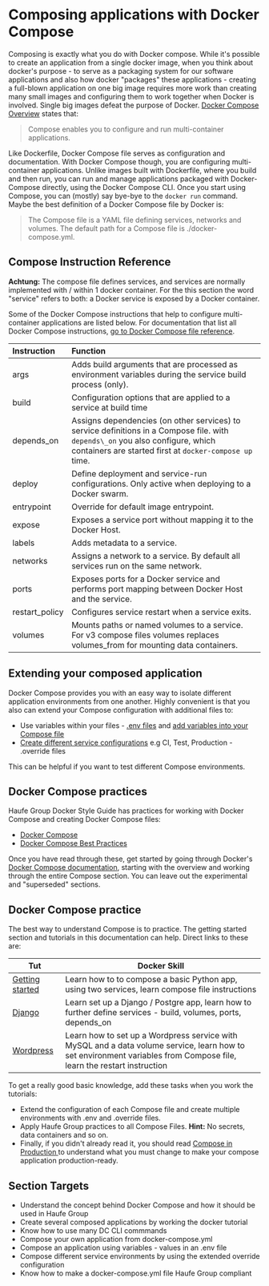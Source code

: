 # Composing applications with Docker Compose

Composing is exactly what you do with Docker compose. While it's possible to create an application from a single docker image, when you think about docker's purpose - to serve as a packaging system for our software applications and also how docker "packages" these applications - creating a full-blown application on one big image requires more work than creating many small images and configuring them to work together when Docker is involved. Single big images defeat the purpose of Docker. [Docker Compose Overview](https://docs.docker.com/compose/overview/)    states that:

> Compose enables you to configure and run multi-container applications.

Like Dockerfile, Docker Compose file serves as configuration and documentation. With Docker Compose though, you are configuring multi-container applications. Unlike images built with Dockerfile, where you build and then run, you can run and manage applications packaged with Docker-Compose directly, using the Docker Compose CLI. Once you start using Compose, you can \(mostly\) say bye-bye to the `docker run` command. Maybe the best definition of a Docker Compose file by Docker is:

> The Compose file is a YAML file defining services, networks and volumes. The default path for a Compose file is ./docker-compose.yml.

## Compose Instruction Reference

**Achtung:** The compose file defines services, and services are normally implemented with / within 1 docker container. For the this section the word "service" refers to both: a Docker service is exposed by a Docker container.

Some of the Docker Compose instructions that help to configure multi-container applications are listed below. For documentation that list all Docker Compose instructions, [go to Docker Compose file reference](https://docs.docker.com/compose/compose-file/).

| Instruction | Function |
| :--- | :--- |
| args | Adds build arguments that are processed as environment variables during the service build process \(only\). |
| build | Configuration options that are applied to a service at build time |
| depends\_on | Assigns dependencies \(on other services\) to service definitions in a Compose file. with `depends\_on` you also configure, which containers are started first at `docker-compose up` time. |
| deploy | Define deployment and service-run configurations. Only active when deploying to a Docker swarm. |
| entrypoint | Override for default image entrypoint. |
| expose | Exposes a service port without mapping it to the Docker Host. |
| labels | Adds metadata to a service. |
| networks | Assigns a network to a service. By default all services run on the same network. |
| ports | Exposes ports for a Docker service and performs port mapping between Docker Host and the service. |
| restart\_policy | Configures service restart when a service exits. |
| volumes | Mounts paths or named volumes to a service. For v3 compose files volumes replaces volumes\_from for mounting data containers. |

## Extending your composed application

Docker Compose provides you with an easy way to isolate different application environments from one another. Highly convenient is that you also can extend your Compose configuration with additional files to:

* Use variables within your files - [.env files](https://docs.docker.com/compose/env-file/) and [add variables into your Compose file](https://docs.docker.com/compose/environment-variables/)
* [Create different service configurations](https://docs.docker.com/compose/extends/) e.g CI, Test, Production - .override files

This can be helpful if you want to test different Compose environments.

## Docker Compose practices

Haufe Group Docker Style Guide has practices for working with Docker Compose and creating Docker Compose files:

* [Docker Compose](https://github.com/Haufe-Lexware/docker-style-guide/blob/master/DockerCompose.md)
* [Docker Compose Best Practices](https://github.com/Haufe-Lexware/docker-style-guide/blob/master/BestPracticesCompose.md)

Once you have read through these, get started by going through Docker's [Docker Compose documentation](https://docs.docker.com/compose/overview/), starting with the overview and working through the entire Compose section. You can leave out the experimental and "superseded" sections.

## Docker Compose practice

The best way to understand Compose is to practice. The getting started section and  tutorials in this documentation can help. Direct links to these are:

| Tut | Docker Skill |
| --- | --- |
| [Getting started](https://docs.docker.com/compose/gettingstarted/) | Learn how to to compose a basic Python app, using two services, learn compose file instructions |
| [Django](https://docs.docker.com/compose/django/) | Learn set up a Django / Postgre app, learn how to further define services - build, volumes, ports, depends\_on |
| [Wordpress](https://docs.docker.com/compose/wordpress/) | Learn how to set up a Wordpress service with MySQL and a data volume service, learn how to set environment variables from Compose file, learn the restart instruction |

To get a really good basic knowledge, add these tasks when you work the tutorials:

* Extend the configuration of each Compose file and create multiple environments with .env and .override files.
* Apply Haufe Group practices to all Compose Files. **Hint:** No secrets, data containers and so on. 
* Finally, if you didn't already read it, you should read [Compose in Production ](https://docs.docker.com/compose/production/) to understand what you must change to make your compose application production-ready.

## Section Targets

* Understand the concept behind Docker Compose and how it should be used in Haufe Group
* Create several composed applications by working the docker tutorial
* Know how to use many DC CLI commmands
* Compose your own application from docker-compose.yml
* Compose an application using variables - values in an .env file
* Compose different service environments by using the extended override configuration
* Know how to make a docker-compose.yml file Haufe Group compliant 



